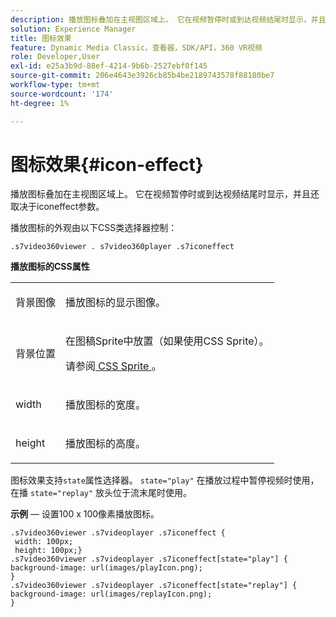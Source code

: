 ```yaml
---
description: 播放图标叠加在主视图区域上。 它在视频暂停时或到达视频结尾时显示，并且还取决于iconeffect参数。
solution: Experience Manager
title: 图标效果
feature: Dynamic Media Classic，查看器，SDK/API，360 VR视频
role: Developer,User
exl-id: e25a3b9d-88ef-4214-9b6b-2527ebf0f145
source-git-commit: 206e4643e3926cb85b4be2189743578f88180be7
workflow-type: tm+mt
source-wordcount: '174'
ht-degree: 1%

---
```


# 图标效果{#icon-effect}

播放图标叠加在主视图区域上。 它在视频暂停时或到达视频结尾时显示，并且还取决于iconeffect参数。

<!--<a id="section_061E550C1C1D4DB2BD663A898895B38C"></a>-->

播放图标的外观由以下CSS类选择器控制：

```
.s7video360viewer . s7video360player .s7iconeffect
```

**播放图标的CSS属性**

<table id="table_C48C56E696304C9BAFEE71BA9EA9A174"> 
 <tbody> 
  <tr> 
   <td colname="col1"> <p> <span class="codeph"> 背景图像  </span> </p> </td> 
   <td colname="col2"> <p> 播放图标的显示图像。 </p> </td> 
  </tr> 
  <tr> 
   <td colname="col1"> <p> <span class="codeph"> 背景位置  </span> </p> </td> 
   <td colname="col2"> <p> 在图稿Sprite中放置（如果使用CSS Sprite）。 </p> <p>请参阅<a href="../../../c-html5-aem-asset-viewers/c-html5-aem-video360/c-html5-aem-video360-customizingviewer/c-html5-aem-video360-customizingviewer.md#section-9b6d8d601cb441d08214dada7bb4eddc" format="dita" scope="local"> CSS Sprite </a>。 </p> </td> 
  </tr> 
  <tr> 
   <td colname="col1"> <p> <span class="codeph"> width </span> </p> </td> 
   <td colname="col2"> <p> 播放图标的宽度。 </p> </td> 
  </tr> 
  <tr> 
   <td colname="col1"> <p> <span class="codeph"> height </span> </p> </td> 
   <td colname="col2"> <p>播放图标的高度。 </p> </td> 
  </tr> 
 </tbody> 
</table>

图标效果支持`state`属性选择器。 `state="play"` 在播放过程中暂停视频时使用，在播 `state="replay"` 放头位于流末尾时使用。

**示例**  — 设置100 x 100像素播放图标。

```
.s7video360viewer .s7videoplayer .s7iconeffect { 
 width: 100px; 
 height: 100px;} 
.s7video360viewer .s7videoplayer .s7iconeffect[state="play"] { 
background-image: url(images/playIcon.png); 
} 
.s7video360viewer .s7videoplayer .s7iconeffect[state="replay"] { 
background-image: url(images/replayIcon.png); 
}
```
